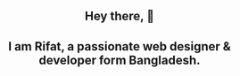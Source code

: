 <div align="center" style="text-align: center">
  <h2>Hey there, 👋</h2>
  <h2>I am Rifat, a passionate web designer & developer form Bangladesh.</h2>
</div>
